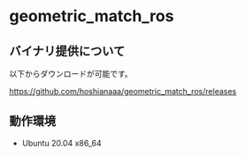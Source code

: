 # geometric_match_ros
## バイナリ提供について
以下からダウンロードが可能です。 
  
https://github.com/hoshianaaa/geometric_match_ros/releases
  

## 動作環境
- Ubuntu 20.04 x86_64
